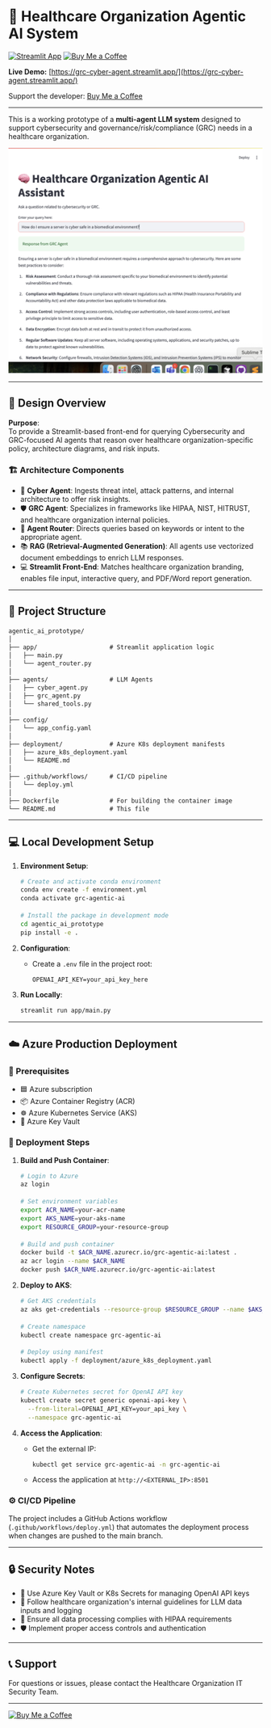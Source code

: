 # 🏥 Healthcare Organization Agentic AI System

[![Streamlit App](https://img.shields.io/badge/🚀%20Launch%20App-grc--cyber--agent.streamlit.app-brightgreen?style=for-the-badge)](https://grc-cyber-agent.streamlit.app/)
[![Buy Me a Coffee](https://img.shields.io/badge/☕%20Buy%20Me%20a%20Coffee-skidad75-yellow?style=for-the-badge)](https://buymeacoffee.com/skidad75)

**Live Demo:** [https://grc-cyber-agent.streamlit.app/](https://grc-cyber-agent.streamlit.app/)

Support the developer: [Buy Me a Coffee](https://buymeacoffee.com/skidad75)

---

This is a working prototype of a **multi-agent LLM system** designed to support cybersecurity and governance/risk/compliance (GRC) needs in a healthcare organization.

![Healthcare Organization Agentic AI Interface](static/app_screenshot.png)

---

## 🧠 Design Overview

**Purpose**:  
To provide a Streamlit-based front-end for querying Cybersecurity and GRC-focused AI agents that reason over healthcare organization-specific policy, architecture diagrams, and risk inputs.

### 🏗️ Architecture Components
- 🤖 **Cyber Agent**: Ingests threat intel, attack patterns, and internal architecture to offer risk insights.
- 🛡️ **GRC Agent**: Specializes in frameworks like HIPAA, NIST, HITRUST, and healthcare organization internal policies.
- 🔀 **Agent Router**: Directs queries based on keywords or intent to the appropriate agent.
- 📚 **RAG (Retrieval-Augmented Generation)**: All agents use vectorized document embeddings to enrich LLM responses.
- 💻 **Streamlit Front-End**: Matches healthcare organization branding, enables file input, interactive query, and PDF/Word report generation.

---

## 🚀 Project Structure

```
agentic_ai_prototype/
│
├── app/                    # Streamlit application logic
│   ├── main.py
│   └── agent_router.py
│
├── agents/                 # LLM Agents
│   ├── cyber_agent.py
│   ├── grc_agent.py
│   └── shared_tools.py
│
├── config/
│   └── app_config.yaml
│
├── deployment/             # Azure K8s deployment manifests
│   ├── azure_k8s_deployment.yaml
│   └── README.md
│
├── .github/workflows/      # CI/CD pipeline
│   └── deploy.yml
│
├── Dockerfile              # For building the container image
└── README.md               # This file
```

---

## 💻 Local Development Setup

1. **Environment Setup**:
   ```bash
   # Create and activate conda environment
   conda env create -f environment.yml
   conda activate grc-agentic-ai
   
   # Install the package in development mode
   cd agentic_ai_prototype
   pip install -e .
   ```

2. **Configuration**:
   - Create a `.env` file in the project root:
     ```
     OPENAI_API_KEY=your_api_key_here
     ```

3. **Run Locally**:
   ```bash
   streamlit run app/main.py
   ```

---

## ☁️ Azure Production Deployment

### 📝 Prerequisites
- 🟦 Azure subscription
- 📦 Azure Container Registry (ACR)
- ☸️ Azure Kubernetes Service (AKS)
- 🔑 Azure Key Vault

### 🚢 Deployment Steps

1. **Build and Push Container**:
   ```bash
   # Login to Azure
   az login
   
   # Set environment variables
   export ACR_NAME=your-acr-name
   export AKS_NAME=your-aks-name
   export RESOURCE_GROUP=your-resource-group
   
   # Build and push container
   docker build -t $ACR_NAME.azurecr.io/grc-agentic-ai:latest .
   az acr login --name $ACR_NAME
   docker push $ACR_NAME.azurecr.io/grc-agentic-ai:latest
   ```

2. **Deploy to AKS**:
   ```bash
   # Get AKS credentials
   az aks get-credentials --resource-group $RESOURCE_GROUP --name $AKS_NAME
   
   # Create namespace
   kubectl create namespace grc-agentic-ai
   
   # Deploy using manifest
   kubectl apply -f deployment/azure_k8s_deployment.yaml
   ```

3. **Configure Secrets**:
   ```bash
   # Create Kubernetes secret for OpenAI API key
   kubectl create secret generic openai-api-key \
     --from-literal=OPENAI_API_KEY=your_api_key \
     --namespace grc-agentic-ai
   ```

4. **Access the Application**:
   - Get the external IP:
     ```bash
     kubectl get service grc-agentic-ai -n grc-agentic-ai
     ```
   - Access the application at `http://<EXTERNAL_IP>:8501`

### ⚙️ CI/CD Pipeline
The project includes a GitHub Actions workflow (`.github/workflows/deploy.yml`) that automates the deployment process when changes are pushed to the main branch.

---

## 🔒 Security Notes

- 🔑 Use Azure Key Vault or K8s Secrets for managing OpenAI API keys
- 🏥 Follow healthcare organization's internal guidelines for LLM data inputs and logging
- 📜 Ensure all data processing complies with HIPAA requirements
- 🛡️ Implement proper access controls and authentication

---

## 📞 Support

For questions or issues, please contact the Healthcare Organization IT Security Team.

---

[![Buy Me a Coffee](https://img.shields.io/badge/☕%20Buy%20Me%20a%20Coffee-skidad75-yellow?style=for-the-badge)](https://buymeacoffee.com/skidad75)
